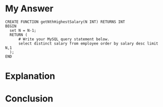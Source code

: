 # My Answer
```MySQL
CREATE FUNCTION getNthHighestSalary(N INT) RETURNS INT
BEGIN
  set N = N-1;
  RETURN (
      # Write your MySQL query statement below.
      select distinct salary from employee order by salary desc limit N,1
  );
END
```
# Explanation
# Conclusion